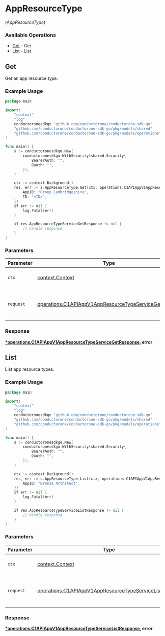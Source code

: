 # AppResourceType
(*AppResourceType*)

### Available Operations

* [Get](#get) - Get
* [List](#list) - List

## Get

Get an app resource type.

### Example Usage

```go
package main

import(
	"context"
	"log"
	conductoronesdkgo "github.com/conductorone/conductorone-sdk-go"
	"github.com/conductorone/conductorone-sdk-go/pkg/models/shared"
	"github.com/conductorone/conductorone-sdk-go/pkg/models/operations"
)

func main() {
    s := conductoronesdkgo.New(
        conductoronesdkgo.WithSecurity(shared.Security{
            BearerAuth: "",
            Oauth: "",
        }),
    )

    ctx := context.Background()
    res, err := s.AppResourceType.Get(ctx, operations.C1APIAppV1AppResourceTypeServiceGetRequest{
        AppID: "Group Cambridgeshire",
        ID: "<ID>",
    })
    if err != nil {
        log.Fatal(err)
    }

    if res.AppResourceTypeServiceGetResponse != nil {
        // handle response
    }
}
```

### Parameters

| Parameter                                                                                                                      | Type                                                                                                                           | Required                                                                                                                       | Description                                                                                                                    |
| ------------------------------------------------------------------------------------------------------------------------------ | ------------------------------------------------------------------------------------------------------------------------------ | ------------------------------------------------------------------------------------------------------------------------------ | ------------------------------------------------------------------------------------------------------------------------------ |
| `ctx`                                                                                                                          | [context.Context](https://pkg.go.dev/context#Context)                                                                          | :heavy_check_mark:                                                                                                             | The context to use for the request.                                                                                            |
| `request`                                                                                                                      | [operations.C1APIAppV1AppResourceTypeServiceGetRequest](../../models/operations/c1apiappv1appresourcetypeservicegetrequest.md) | :heavy_check_mark:                                                                                                             | The request object to use for the request.                                                                                     |


### Response

**[*operations.C1APIAppV1AppResourceTypeServiceGetResponse](../../models/operations/c1apiappv1appresourcetypeservicegetresponse.md), error**


## List

List app resource types.

### Example Usage

```go
package main

import(
	"context"
	"log"
	conductoronesdkgo "github.com/conductorone/conductorone-sdk-go"
	"github.com/conductorone/conductorone-sdk-go/pkg/models/shared"
	"github.com/conductorone/conductorone-sdk-go/pkg/models/operations"
)

func main() {
    s := conductoronesdkgo.New(
        conductoronesdkgo.WithSecurity(shared.Security{
            BearerAuth: "",
            Oauth: "",
        }),
    )

    ctx := context.Background()
    res, err := s.AppResourceType.List(ctx, operations.C1APIAppV1AppResourceTypeServiceListRequest{
        AppID: "Bronze Architect",
    })
    if err != nil {
        log.Fatal(err)
    }

    if res.AppResourceTypeServiceListResponse != nil {
        // handle response
    }
}
```

### Parameters

| Parameter                                                                                                                        | Type                                                                                                                             | Required                                                                                                                         | Description                                                                                                                      |
| -------------------------------------------------------------------------------------------------------------------------------- | -------------------------------------------------------------------------------------------------------------------------------- | -------------------------------------------------------------------------------------------------------------------------------- | -------------------------------------------------------------------------------------------------------------------------------- |
| `ctx`                                                                                                                            | [context.Context](https://pkg.go.dev/context#Context)                                                                            | :heavy_check_mark:                                                                                                               | The context to use for the request.                                                                                              |
| `request`                                                                                                                        | [operations.C1APIAppV1AppResourceTypeServiceListRequest](../../models/operations/c1apiappv1appresourcetypeservicelistrequest.md) | :heavy_check_mark:                                                                                                               | The request object to use for the request.                                                                                       |


### Response

**[*operations.C1APIAppV1AppResourceTypeServiceListResponse](../../models/operations/c1apiappv1appresourcetypeservicelistresponse.md), error**


